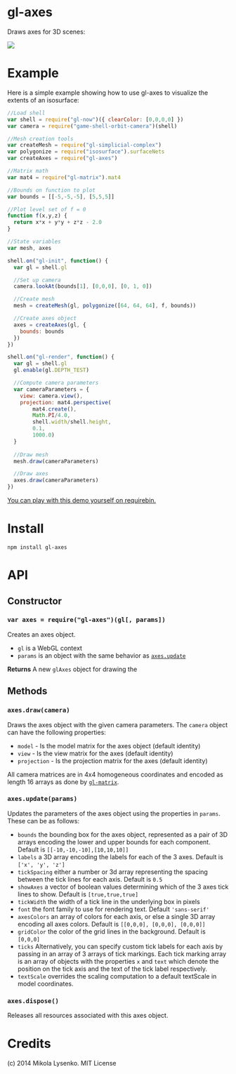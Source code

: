 gl-axes
=======
Draws axes for 3D scenes:

<img src=https://raw.github.com/mikolalysenko/gl-axes/master/example/axes.png>

# Example

Here is a simple example showing how to use gl-axes to visualize the extents of an isosurface:

```javascript
//Load shell
var shell = require("gl-now")({ clearColor: [0,0,0,0] })
var camera = require("game-shell-orbit-camera")(shell)

//Mesh creation tools
var createMesh = require("gl-simplicial-complex")
var polygonize = require("isosurface").surfaceNets
var createAxes = require("gl-axes")

//Matrix math
var mat4 = require("gl-matrix").mat4

//Bounds on function to plot
var bounds = [[-5,-5,-5], [5,5,5]]

//Plot level set of f = 0
function f(x,y,z) {
  return x*x + y*y + z*z - 2.0
}

//State variables
var mesh, axes

shell.on("gl-init", function() {
  var gl = shell.gl

  //Set up camera
  camera.lookAt(bounds[1], [0,0,0], [0, 1, 0])

  //Create mesh
  mesh = createMesh(gl, polygonize([64, 64, 64], f, bounds))

  //Create axes object
  axes = createAxes(gl, {
    bounds: bounds
  })
})

shell.on("gl-render", function() {
  var gl = shell.gl
  gl.enable(gl.DEPTH_TEST)

  //Compute camera parameters
  var cameraParameters = {
    view: camera.view(),
    projection: mat4.perspective(
        mat4.create(),
        Math.PI/4.0,
        shell.width/shell.height,
        0.1,
        1000.0)
  }
  
  //Draw mesh
  mesh.draw(cameraParameters)

  //Draw axes
  axes.draw(cameraParameters)
})
```

[You can play with this demo yourself on requirebin.](http://requirebin.com/?gist=mikolalysenko/9610686)

# Install

```
npm install gl-axes
```

# API

## Constructor

### `var axes = require("gl-axes")(gl[, params])`
Creates an axes object.

* `gl` is a WebGL context
* `params` is an object with the same behavior as [`axes.update`](#axesupdateparams)

**Returns** A new `glAxes` object for drawing the 

## Methods

### `axes.draw(camera)`
Draws the axes object with the given camera parameters.  The `camera` object can have the following properties:

* `model` - Is the model matrix for the axes object (default identity)
* `view` - Is the view matrix for the axes (default identity)
* `projection` - Is the projection matrix for the axes (default identity)

All camera matrices are in 4x4 homogeneous coordinates and encoded as length 16 arrays as done by [`gl-matrix`](https://github.com/toji/gl-matrix).

### `axes.update(params)`
Updates the parameters of the axes object using the properties in `params`. These can be as follows:

* `bounds` the bounding box for the axes object, represented as a pair of 3D arrays encoding the lower and upper bounds for each component.  Default is `[[-10,-10,-10],[10,10,10]]`
* `labels` a 3D array encoding the labels for each of the 3 axes.  Default is `['x', 'y', 'z']`
* `tickSpacing` either a number or 3d array representing the spacing between the tick lines for each axis. Default is `0.5`
* `showAxes` a vector of boolean values determining which of the 3 axes tick lines to show.  Default is `[true,true,true]`
* `tickWidth` the width of a tick line in the underlying box in pixels
* `font` the font family to use for rendering text.  Default `'sans-serif'`
* `axesColors` an array of colors for each axis, or else a single 3D array encoding all axes colors.  Default is `[[0,0,0], [0,0,0], [0,0,0]]`
* `gridColor` the color of the grid lines in the background.  Default is `[0,0,0]`
* `ticks` Alternatively, you can specify custom tick labels for each axis by passing in an array of 3 arrays of tick markings.  Each tick marking array is an array of objects with the properties `x` and `text` which denote the position on the tick axis and the text of the tick label respectively.
* `textScale` overrides the scaling computation to a default textScale in model coordinates.

### `axes.dispose()`
Releases all resources associated with this axes object.

# Credits
(c) 2014 Mikola Lysenko. MIT License